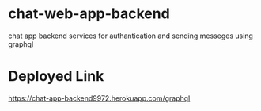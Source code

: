 # chat-web-app-backend
chat app backend services for authantication and sending messeges using graphql
# Deployed Link
https://chat-app-backend9972.herokuapp.com/graphql
